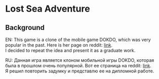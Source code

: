 # Lost Sea Adventure 

## Background
EN:
This game is a clone of the mobile game DOKDO, which was very popular in the past. Here is her page on reddit: [link](https://www.reddit.com/r/DOKDOgame/).  
I decided to repeat the idea and present it as a graduate work.

RU:
Данная игра является клоном мобильной игры DOKDO, которая была в прошлом очень популярной. Вот ее страница на reddit: [link](https://www.reddit.com/r/DOKDOgame/).  
Я решил повторить задумку и представлю ее на дипломной работе. 

